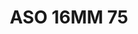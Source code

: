 ---
title: ASO 16MM 75
date: 
draft: false

# descripcion
description : Anillo de plata 925.

materials: Plata 925

color: 

dimensions: 16mm diámetro

code: 05-23-1463

type: "Anillos"

categories: []

price: $4.750,00

price_eftvo: $4.040,00

# Images
# first image will be shown in the product page
images:
  # - image: "images/path_to_image"
  # La ubicacion de las imagenes es imagenes/Anillos/Anillos.Solo Plata/05-23-1463-aso-16mm-75
  - image: "./images/anillos/solo_plata/05-23-1463-aso-16mm-75.jpg"
---